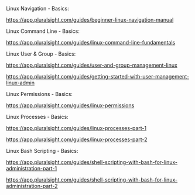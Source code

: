 Linux Navigation - Basics:

https://app.pluralsight.com/guides/beginner-linux-navigation-manual

Linux Command Line - Basics:

https://app.pluralsight.com/guides/linux-command-line-fundamentals

Linux User & Group - Basics:

https://app.pluralsight.com/guides/user-and-group-management-linux

https://app.pluralsight.com/guides/getting-started-with-user-management-linux-admin

Linux Permissions - Basics:

https://app.pluralsight.com/guides/linux-permissions

Linux Processes - Basics:

https://app.pluralsight.com/guides/linux-processes-part-1

https://app.pluralsight.com/guides/linux-processes-part-2

Linux Bash Scripting - Basics:

https://app.pluralsight.com/guides/shell-scripting-with-bash-for-linux-administration-part-1

https://app.pluralsight.com/guides/shell-scripting-with-bash-for-linux-administration-part-2
